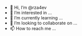 - 👋 Hi, I’m @rza4ev
- 👀 I’m interested in ...
- 🌱 I’m currently learning ...
- 💞️ I’m looking to collaborate on ...
- 📫 How to reach me ...

<!---
rza4ev/rza4ev is a ✨ special ✨ repository because its `README.md` (this file) appears on your GitHub profile.
You can click the Preview link to take a look at your changes.
--->
